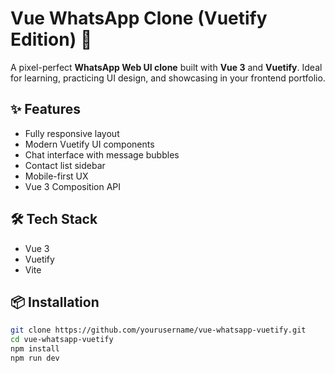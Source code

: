 # Vue WhatsApp Clone (Vuetify Edition) 💬

A pixel-perfect **WhatsApp Web UI clone** built with **Vue 3** and **Vuetify**. Ideal for learning, practicing UI design, and showcasing in your frontend portfolio.

## ✨ Features

- Fully responsive layout
- Modern Vuetify UI components
- Chat interface with message bubbles
- Contact list sidebar
- Mobile-first UX
- Vue 3 Composition API

## 🛠 Tech Stack

- Vue 3
- Vuetify
- Vite

## 📦 Installation

```bash
git clone https://github.com/yourusername/vue-whatsapp-vuetify.git
cd vue-whatsapp-vuetify
npm install
npm run dev
